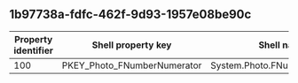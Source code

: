 ## 1b97738a-fdfc-462f-9d93-1957e08be90c

Property identifier | Shell property key | Shell name | Alias
--- | --- | --- | ---
100 | PKEY_Photo_FNumberNumerator | System.Photo.FNumberNumerator | 

